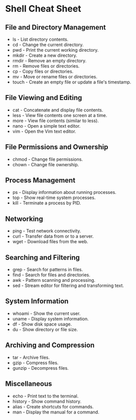 # Shell Cheat Sheet

## File and Directory Management
* ls - List directory contents.
* cd - Change the current directory.
* pwd - Print the current working directory.
* mkdir - Create a new directory.
* rmdir - Remove an empty directory.
* rm - Remove files or directories.
* cp - Copy files or directories.
* mv - Move or rename files or directories.
* touch - Create an empty file or update a file's timestamp.

## File Viewing and Editing
* cat - Concatenate and display file contents.
* less - View file contents one screen at a time.
* more - View file contents (similar to less).
* nano - Open a simple text editor.
* vim - Open the Vim text editor.

## File Permissions and Ownership
* chmod - Change file permissions.
* chown - Change file ownership.

## Process Management
* ps - Display information about running processes.
* top - Show real-time system processes.
* kill - Terminate a process by PID.

## Networking
* ping - Test network connectivity.
* curl - Transfer data from or to a server.
* wget - Download files from the web.

## Searching and Filtering
* grep - Search for patterns in files.
* find - Search for files and directories.
* awk - Pattern scanning and processing.
* sed - Stream editor for filtering and transforming text.

## System Information
* whoami - Show the current user.
* uname - Display system information.
* df - Show disk space usage.
* du - Show directory or file size.

## Archiving and Compression
* tar - Archive files.
* gzip - Compress files.
* gunzip - Decompress files.

## Miscellaneous
* echo - Print text to the terminal.
* history - Show command history.
* alias - Create shortcuts for commands.
* man - Display the manual for a command.
